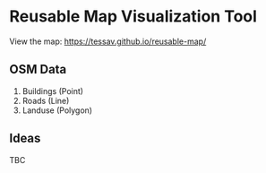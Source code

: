 # Reusable Map Visualization Tool

View the map: https://tessav.github.io/reusable-map/

## OSM Data
1. Buildings (Point)
2. Roads (Line)
3. Landuse (Polygon)

## Ideas
TBC
